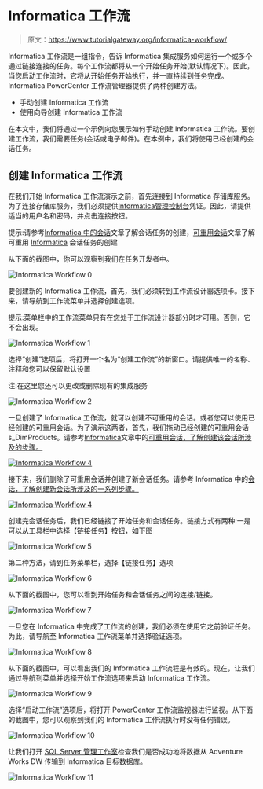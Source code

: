 # Informatica 工作流

> 原文：<https://www.tutorialgateway.org/informatica-workflow/>

Informatica 工作流是一组指令，告诉 Informatica 集成服务如何运行一个或多个通过链接连接的任务。每个工作流都将从一个开始任务开始(默认情况下)。因此，当您启动工作流时，它将从开始任务开始执行，并一直持续到任务完成。Informatica PowerCenter 工作流管理器提供了两种创建方法。

*   手动创建 Informatica 工作流
*   使用向导创建 Informatica 工作流

在本文中，我们将通过一个示例向您展示如何手动创建 Informatica 工作流。要创建工作流，我们需要任务(会话或电子邮件)。在本例中，我们将使用已经创建的会话任务。

## 创建 Informatica 工作流

在我们开始 Informatica 工作流演示之前，首先连接到 Informatica 存储库服务。为了连接存储库服务，我们必须提供[Informatica管理控制台](https://www.tutorialgateway.org/informatica-admin-console/)凭证。因此，请提供适当的用户名和密码，并点击连接按钮。

提示:请参考[Informatica 中的会话](https://www.tutorialgateway.org/session-in-informatica/)文章了解会话任务的创建，[可重用会话](https://www.tutorialgateway.org/reusable-session-in-informatica/)文章了解可重用 [Informatica](https://www.tutorialgateway.org/informatica/) 会话任务的创建

从下面的截图中，你可以观察到我们在任务开发者中。

![Informatica Workflow 0](img/fa580842d2f10aefc36a0f3b45ea12ae.png)

要创建新的 Informatica 工作流，首先，我们必须转到工作流设计器选项卡。接下来，请导航到工作流菜单并选择创建选项。

提示:菜单栏中的工作流菜单只有在您处于工作流设计器部分时才可用。否则，它不会出现。

![Informatica Workflow 1](img/ab25c754f88303dd0e43ae530220e11b.png)

选择“创建”选项后，将打开一个名为“创建工作流”的新窗口。请提供唯一的名称、注释和您可以保留默认设置

注:在这里您还可以更改或删除现有的集成服务

![Informatica Workflow 2](img/d2c3627d8008914bc6dc46f3207adf55.png)

一旦创建了 Informatica 工作流，就可以创建不可重用的会话。或者您可以使用已经创建的可重用会话。为了演示这两者，首先，我们拖动已经创建的可重用会话 s_DimProducts。请参考[Informatica](https://www.tutorialgateway.org/reusable-session-in-informatica/)文章中的[可重用会话，了解创建该会话所涉及的步骤。](https://www.tutorialgateway.org/reusable-session-in-informatica/)

[![Informatica Workflow 4](img/b08a865a0288b5c170ce7d6e950ebf91.png)](https://www.tutorialgateway.org/reusable-session-in-informatica/)

接下来，我们删除了可重用会话并创建了新会话任务。请参考 Informatica 中的[会话，了解创建新会话所涉及的一系列步骤。](https://www.tutorialgateway.org/session-in-informatica/)

[![Informatica Workflow 4](img/8310bb131592bdece1039aeb795f7103.png)](https://www.tutorialgateway.org/session-in-informatica/)

创建完会话任务后，我们已经链接了开始任务和会话任务。链接方式有两种:一是可以从工具栏中选择【链接任务】按钮，如下图

![Informatica Workflow 5](img/5a40d5c3c168b75fa79c20eebf0fbdfd.png)

第二种方法，请到任务菜单栏，选择【链接任务】选项

![Informatica Workflow 6](img/e9015ffe9a5f30600877753b4debfe6f.png)

从下面的截图中，您可以看到开始任务和会话任务之间的连接/链接。

![Informatica Workflow 7](img/2213d85ed695279c1baaa6dec28b1c6d.png)

一旦您在 Informatica 中完成了工作流的创建，我们必须在使用它之前验证任务。为此，请导航至 Informatica 工作流菜单并选择验证选项。

![Informatica Workflow 8](img/3c9cb00ec050664b35015fb5dbd99ff3.png)

从下面的截图中，可以看出我们的 Informatica 工作流程是有效的。现在，让我们通过导航到菜单并选择开始工作流选项来启动 Informatica 工作流。

![Informatica Workflow 9](img/f006cac3fbf771f3c24e34f8e4f757b5.png)

选择“启动工作流”选项后，将打开 PowerCenter 工作流监视器进行监视。从下面的截图中，您可以观察到我们的 Informatica 工作流执行时没有任何错误。

![Informatica Workflow 10](img/3612a0a631b37ea134f0ed39a40f105a.png)

让我们打开 [SQL Server 管理工作室](https://www.tutorialgateway.org/sql-server-management-studio/)检查我们是否成功地将数据从 Adventure Works DW 传输到 Informatica 目标数据库。

![Informatica Workflow 11](img/8c9dba88da56c2edf70ae206f5eb2d3c.png)